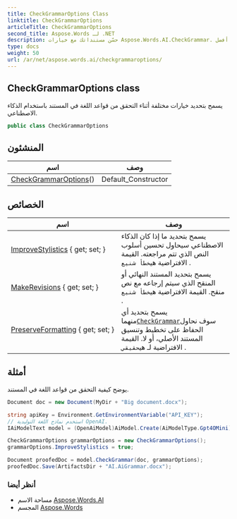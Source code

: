 ```yaml
---
title: CheckGrammarOptions Class
linktitle: CheckGrammarOptions
articleTitle: CheckGrammarOptions
second_title: Aspose.Words لـ .NET
description: حسّن مستنداتك مع خيارات Aspose.Words.AI.CheckGrammar. اكتشف تدقيقات قواعدية قابلة للتخصيص بتقنية الذكاء الاصطناعي لكتابة مثالية ووضوح أفضل.
type: docs
weight: 50
url: /ar/net/aspose.words.ai/checkgrammaroptions/
---
```

## CheckGrammarOptions class

يسمح بتحديد خيارات مختلفة أثناء التحقق من قواعد اللغة في المستند باستخدام الذكاء الاصطناعي.

```csharp
public class CheckGrammarOptions
```

## المنشئون

| اسم | وصف |
| --- | --- |
| [CheckGrammarOptions](checkgrammaroptions/)() | Default_Constructor |

## الخصائص

| اسم | وصف |
| --- | --- |
| [ImproveStylistics](../../aspose.words.ai/checkgrammaroptions/improvestylistics/) { get; set; } | يسمح بتحديد ما إذا كان الذكاء الاصطناعي سيحاول تحسين أسلوب النص الذي تتم مراجعته. القيمة الافتراضية هي`خطأ شنيع` . |
| [MakeRevisions](../../aspose.words.ai/checkgrammaroptions/makerevisions/) { get; set; } | يسمح بتحديد المستند النهائي أو المنقح الذي سيتم إرجاعه مع نص منقح. القيمة الافتراضية هي`خطأ شنيع` . |
| [PreserveFormatting](../../aspose.words.ai/checkgrammaroptions/preserveformatting/) { get; set; } | يسمح بتحديد أي منهما[`CheckGrammar`](../iaimodeltext/checkgrammar/)سوف نحاول الحفاظ على تخطيط وتنسيق المستند الأصلي، أو لا. القيمة الافتراضية لـ هي`حقيقي` . |

## أمثلة

يوضح كيفية التحقق من قواعد اللغة في المستند.

```csharp
Document doc = new Document(MyDir + "Big document.docx");

string apiKey = Environment.GetEnvironmentVariable("API_KEY");
// استخدم نماذج اللغة التوليدية OpenAI.
IAiModelText model = (OpenAiModel)AiModel.Create(AiModelType.Gpt4OMini).WithApiKey(apiKey);

CheckGrammarOptions grammarOptions = new CheckGrammarOptions();
grammarOptions.ImproveStylistics = true;

Document proofedDoc = model.CheckGrammar(doc, grammarOptions);
proofedDoc.Save(ArtifactsDir + "AI.AiGrammar.docx");
```

### أنظر أيضا

* مساحة الاسم [Aspose.Words.AI](../../aspose.words.ai/)
* المجسم [Aspose.Words](../../)
